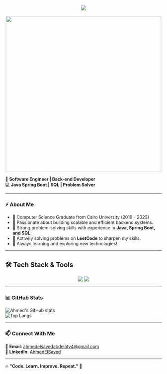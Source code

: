 <h1 align="center">
    <img src="https://readme-typing-svg.herokuapp.com/?font=Inter&size=48&center=true&vCenter=true&width=500&height=70&color=FF5733&duration=4000&lines=Hello+World!+🌍;+I'm+Ahmed+El+sayed!;" />
</h1>

<p align="center">
  <img src="https://media.giphy.com/media/ZVik7pBtu9dNS/giphy.gif" width="500">
</p>



🚀 **Software Engineer | Back-end Developer**  
💻 **Java Spring Boot | SQL | Problem Solver**  

---

### ⚡ About Me
- 🔹 Computer Science Graduate from Cairo University (2019 - 2023)
- 🔹 Passionate about building scalable and efficient backend systems.  
- 🔹 Strong problem-solving skills with experience in **Java, Spring Boot, and SQL**.  
- 🔹 Actively solving problems on **LeetCode** to sharpen my skills.  
- 🔹 Always learning and exploring new technologies!  

---

## 🛠️ Tech Stack & Tools

<p align="center">
  <img src="https://skillicons.dev/icons?i=java,spring,github,mysql,mongodb,postgres,mysql,django,cs" />
  <img src="https://skillicons.dev/icons?i=html,css,cpp,js,docker,postman,kubernetes" />
</p>

---
### 📊 GitHub Stats  
![Ahmed's GitHub stats](https://github-readme-stats.vercel.app/api?username=Ahmedelsayed247&show_icons=true&theme=dark)  
![Top Langs](https://github-readme-stats.vercel.app/api/top-langs/?username=Ahmedelsayed247&layout=compact&theme=dark)  

---

### 📫 Connect With Me  
📩 **Email**: [ahmedelsayedabdelaty4@gmail.com](mailto:ahmedelsayedabdelaty4@gmail.com)  
💼 **LinkedIn**: [AhmedElSayed]([https://www.linkedin.com/in/ahmed-el-sayed-776a28233/])  

---

🔥 **"Code. Learn. Improve. Repeat."** 🚀  

